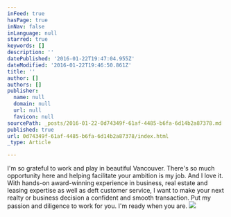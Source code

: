 ```yaml
---
inFeed: true
hasPage: true
inNav: false
inLanguage: null
starred: true
keywords: []
description: ''
datePublished: '2016-01-22T19:47:04.955Z'
dateModified: '2016-01-22T19:46:50.861Z'
title: ''
author: []
authors: []
publisher:
  name: null
  domain: null
  url: null
  favicon: null
sourcePath: _posts/2016-01-22-0d74349f-61af-4485-b6fa-6d14b2a87378.md
published: true
url: 0d74349f-61af-4485-b6fa-6d14b2a87378/index.html
_type: Article

---
```

I'm so grateful to work and play in beautiful Vancouver. There's so much opportunity here and helping facilitate your ambition is my job. And I love it. With hands-on award-winning experience in business, real estate and leasing expertise as well as deft customer service, I want to make your next realty or business decision a confident and smooth transaction. Put my passion and diligence to work for you. I'm ready when you are.
![](https://the-grid-user-content.s3-us-west-2.amazonaws.com/b85784b5-85c1-4ab0-bc1a-37c4e2e2279c.jpg)